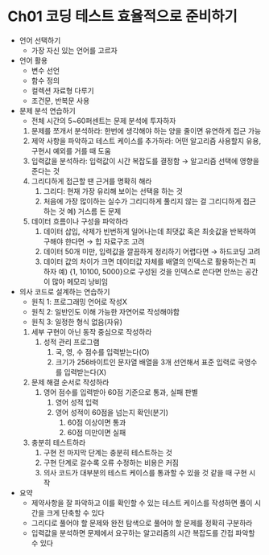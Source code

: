 # Ch01 코딩 테스트 효율적으로 준비하기

- 언어 선택하기
    - 가장 자신 있는 언어를 고르자
- 언어 활용
    - 변수 선언
    - 함수 정의
    - 컬렉션 자료형 다루기
    - 조건문, 반복문 사용
- 문제 분석 연습하기
    - 전체 시간의 5~60퍼센트는 문제 분석에 투자하자
    1. 문제를 쪼개서 분석하라: 한번에 생각해야 하는 양을 줄이면 유연하게 접근 가능
    2. 제약 사항을 파악하고 테스트 케이스를 추가하라: 어떤 알고리즘 사용할지 유용, 구현시 예외를 거를 때 도움
    3. 입력값을 분석하라: 입력값이 시간 복잡도를 결정함 → 알고리즘 선택에 영향을 준다는 것
    4. 그리디하게 접근할 땐 근거를 명확히 해라
        1. 그리디: 현재 가장 유리해 보이는 선택을 하는 것
        2. 처음에 가장 많이하는 실수가 그리디하게 풀리지 않는 걸 그리디하게 접근하는 것
        예) 거스름 돈 문제
    5. 데이터 흐름이나 구성을 파악하라
        1. 데이터 삽입, 삭제가 빈번하게 일어나는데 최댓값 혹은 최솟값을 반복하여 구해야 한다면 → 힙 자료구조 고려
        2. 데이터 50개 미만, 입력값을 깔끔하게 정리하기 어렵다면 → 하드코딩 고려
        3. 데이터 값의 차이가 크면 데이터값 자체를 배열의 인덱스로 활용하는건 피하자
        예) {1, 10100, 5000}으로 구성된 것을 인덱스로 쓴다면 안쓰는 공간이 많아 메모리 낭비임
- 의사 코드로 설계하는 연습하기
    - 원칙 1: 프로그래밍 언어로 작성X
    - 원칙 2: 일반인도 이해 가능한 자연어로 작성해야함
    - 원칙 3: 일정한 형식 없음(자유)
    1. 세부 구현이 아닌 동작 중심으로 작성하라
        1. 성적 관리 프로그램
            1. 국, 영, 수 점수를 입력받는다(O)
            2. 크기가 256바이트인 문자열 배열을 3개 선언해서 표준 입력로 국영수를 입력받는다(X)
    2. 문제 해결 순서로 작성하라
        1. 영어 점수를 입력받아 60점 기준으로 통과, 실패 판별
            1. 영어 성적 입력
            2. 영어 성적이 60점을 넘는지 확인(분기)
                1. 60점 이상이면 통과
                2. 60점 미만이면 실패
    3. 충분히 테스트하라
        1. 구현 전 마지막 단계는 충분히 테스트하는 것
        2. 구현 단계로 갈수록 오류 수정하는 비용은 커짐
        3. 의사 코드가 대부분의 테스트 케이스를 통과할 수 있을 것 같을 때 구현 시작
- 요약
    - 제약사항을 잘 파악하고 이를 확인할 수 있는 테스트 케이스를 작성하면 풀이 시간을 크게 단축할 수 있다
    - 그리디로 풀어야 할 문제와 완전 탐색으로 풀어야 할 문제를 정확히 구분하라
    - 입력값을 분석하면 문제에서 요구하는 알고리즘의 시간 복잡도를 간접 파악할 수 있다